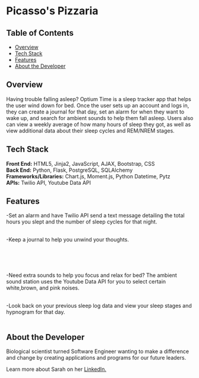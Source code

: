 # Picasso's Pizzaria

## Table of Contents

- [Overview](#overview)
- [Tech Stack](#tech-stack)
- [Features](#features)
- [About the Developer](#developer)

## <a name="overview"></a>Overview

Having trouble falling asleep? Optium Time is a sleep tracker app that helps the user wind down for bed. Once the user sets up an account and logs in, they can create a journal for that day, set an alarm for when they want to wake up, and search for ambient sounds to help them fall asleep. Users also can view a weekly average of how many hours of sleep they got, as well as view additional data about their sleep cycles and REM/NREM stages.

## <a name="tech-stack"></a>Tech Stack

**Front End:** HTML5, Jinja2, JavaScript, AJAX, Bootstrap, CSS<br>
**Back End:** Python, Flask, PostgreSQL, SQLAlchemy<br>
**Frameworks/Libraries:** Chart.js, Moment.js, Python Datetime, Pytz<br>
**APIs:** Twilio API, Youtube Data API
<br/>

## <a name="features"></a>Features

-Set an alarm and have Twilio API send a text message detailing the total hours you slept and the number of sleep cycles for that night.
<br><br>

<!-- <p align="center">
<img src="/static/images/reminder.jpg">
<br/><br/>
 </p> -->

-Keep a journal to help you unwind your thoughts.
<br><br>

<!-- <p align="center">
<img src="/static/images/todolist.jpg">
<br/><br/>
 </p> -->

<!-- After a long day, write a simple
journal entry to help clear the mind
and not stress over what to write
with guided prompts or free write what's
on your mind. -->

<br><br>

<!-- <p align="center">
<img src="/static/images/journal.jpg">
<br/><br/>
 </p> -->

-Need extra sounds to help you focus and relax for bed? The ambient sound station uses the Youtube Data API for you
to select certain white,brown, and pink noises.
<br><br>

<!-- <p align="center">
<img src="/static/images/meditation.jpg">
<br><br>
 </p> -->

-Look back on your previous sleep log data and view your sleep stages and hypnogram for that day.
<br><br>

## <a name="developer"></a>About the Developer

Biological scientist turned Software Engineer wanting to make a difference and change by creating applications and programs for our future leaders.

Learn more about Sarah on her <a href="https://www.linkedin.com/in/wong-s" target="_blank">LinkedIn.</a>
